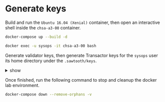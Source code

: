 # Generate keys

Build and run the `Ubuntu 16.04 (Xenial)` container, then open an interactive shell inside the `chsa-a3-00` container.

```bash
docker-compose up --build -d

docker exec -u sysops -it chsa-a3-00 bash
```

Generate validator keys, then generate Transactor keys for the `sysops` user its home directory under the `.sawtooth/keys`.

<details><summary>show</summary>
<p>

## Generate validator keys

```bash
# Validator key
sudo sawadm keygen
```

```text
writing file: /etc/sawtooth/keys/validator.priv
writing file: /etc/sawtooth/keys/validator.pub
```

## Generate transaction processor keys

```bash
mkdir -p ~/.sawtooth/keys
sudo sawtooth keygen --key-dir "/home/sysops/.sawtooth/keys/" sysops
```

```text
writing file: /home/sysops/.sawtooth/keys/sysops.priv
writing file: /home/sysops/.sawtooth/keys/sysops.pub
```

### References

* sawtooth.hyperledger.org > Docs > Release 1.0.5  > System Administator's Guide > Running Sawtooth as a Service: [Running Sawtooth](https://sawtooth.hyperledger.org/docs/core/releases/1.0.5/sysadmin_guide/systemd.html#running-sawtooth)
* sawtooth.hyperledger.org > Docs > Release 1.0.5 > CLI Command Reference > sawadm > [sawadm keygen](https://sawtooth.hyperledger.org/docs/core/releases/1.0.5/sysadmin_guide/systemd.html#running-sawtooth)
* sawtooth.hyperledger.org > Docs > Release 1.0.5 > CLI Command Reference > sawtooth > [sawtooth keygen](https://sawtooth.hyperledger.org/docs/core/releases/1.0.5/cli/sawtooth.html#sawtooth-keygen)

</p>
</details>

Once finished, run the following command to stop and cleanup the docker lab environment.

```bash
docker-compose down --remove-orphans -v
```
